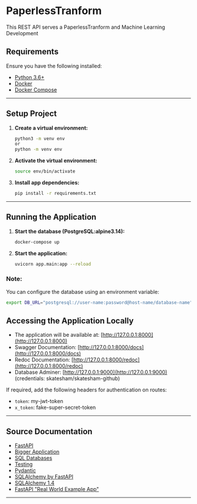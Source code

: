# PaperlessTranform

This REST API serves a PaperlessTranform and Machine Learning Development

## Requirements

Ensure you have the following installed:

- [Python 3.6+](https://www.python.org/downloads/)
- [Docker](https://docs.docker.com/engine/install/)
- [Docker Compose](https://docs.docker.com/compose/install/)

___

## Setup Project

1. **Create a virtual environment:**
    ```bash
    python3 -m venv env 
    or 
    python -m venv env
    ```

2. **Activate the virtual environment:**
    ```bash
    source env/bin/activate
    ```

3. **Install app dependencies:**
    ```bash
    pip install -r requirements.txt
    ```

___

## Running the Application

1. **Start the database (PostgreSQL:alpine3.14):**
    ```bash
    docker-compose up
    ```

2. **Start the application:**
    ```bash
    uvicorn app.main:app --reload
    ```

### Note:

You can configure the database using an environment variable:

```bash
export DB_URL="postgresql://user-name:password@host-name/database-name"
```

## Accessing the Application Locally

- The application will be available at: [http://127.0.0.1:8000](http://127.0.0.1:8000)
- Swagger Documentation: [http://127.0.0.1:8000/docs](http://127.0.0.1:8000/docs)
- Redoc Documentation: [http://127.0.0.1:8000/redoc](http://127.0.0.1:8000/redoc)
- Database Adminer: [http://127.0.0.1:9000](http://127.0.0.1:9000) (credentials: skatesham/skatesham-github)

If required, add the following headers for authentication on routes:

- `token`: my-jwt-token
- `x_token`: fake-super-secret-token

___

## Source Documentation

- [FastAPI](https://fastapi.tiangolo.com/)
- [Bigger Application](https://fastapi.tiangolo.com/tutorial/bigger-applications/)
- [SQL Databases](https://fastapi.tiangolo.com/tutorial/sql-databases/)
- [Testing](https://fastapi.tiangolo.com/tutorial/testing/)
- [Pydantic](https://pydantic-docs.helpmanual.io/)
- [SQLAlchemy by FastAPI](https://fastapi.tiangolo.com/tutorial/sql-databases/#sql-relational-databases)
- [SQLAlchemy 1.4](https://docs.sqlalchemy.org/en/14/tutorial/engine.html)
- [FastAPI "Real World Example App"](https://github.com/nsidnev/fastapi-realworld-example-app)

___